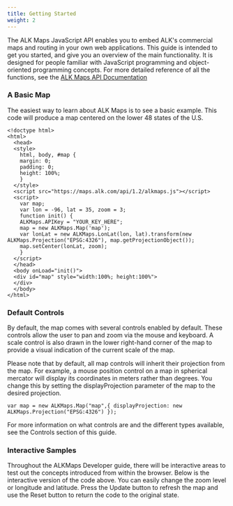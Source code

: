 ```yaml
---
title: Getting Started
weight: 2
---
```


The ALK Maps JavaScript API enables you to embed ALK's commercial maps and routing in your own web applications. This guide is intended to get you started, and give you an overview of the main functionality. It is designed for people familiar with JavaScript programming and object-oriented programming concepts. For more detailed reference of all the functions, see the [ALK Maps API Documentation](#)

### A Basic Map

The easiest way to learn about ALK Maps is to see a basic example. This code will produce a map centered on the lower 48 states of the U.S.

```
<!doctype html>
<html>
  <head>
  <style>
    html, body, #map {
    margin: 0;
    padding: 0;
    height: 100%;
    }
  </style>
  <script src="https://maps.alk.com/api/1.2/alkmaps.js"></script>
  <script>
    var map;
    var lon = -96, lat = 35, zoom = 3;
    function init() {
    ALKMaps.APIKey = "YOUR_KEY_HERE";
    map = new ALKMaps.Map('map');
    var lonLat = new ALKMaps.LonLat(lon, lat).transform(new ALKMaps.Projection("EPSG:4326"), map.getProjectionObject());
    map.setCenter(lonLat, zoom);
    }
  </script>
  </head>
  <body onLoad="init()">
  <div id="map" style="width:100%; height:100%">
  </div>
  </body>
</html>
```

### Default Controls

By default, the map comes with several controls enabled by default. These controls allow the user to pan and zoom via the mouse and keyboard. A scale control is also drawn in the lower right-hand corner of the map to provide a visual indication of the current scale of the map.

Please note that by default, all map controls will inherit their projection from the map. For example, a mouse position control on a map in spherical mercator will display its coordinates in meters rather than degrees. You change this by setting the displayProjection parameter of the map to the desired projection.

```
var map = new ALKMaps.Map("map",{ displayProjection: new ALKMaps.Projection("EPSG:4326") });
```

For more information on what controls are and the different types available, see the Controls section of this guide.

### Interactive Samples

Throughout the ALKMaps Developer guide, there will be interactive areas to test out the concepts introduced from within the browser. Below is the interactive version of the code above. You can easily change the zoom level or longitude and latitude. Press the Update button to refresh the map and use the Reset button to return the code to the original state.
